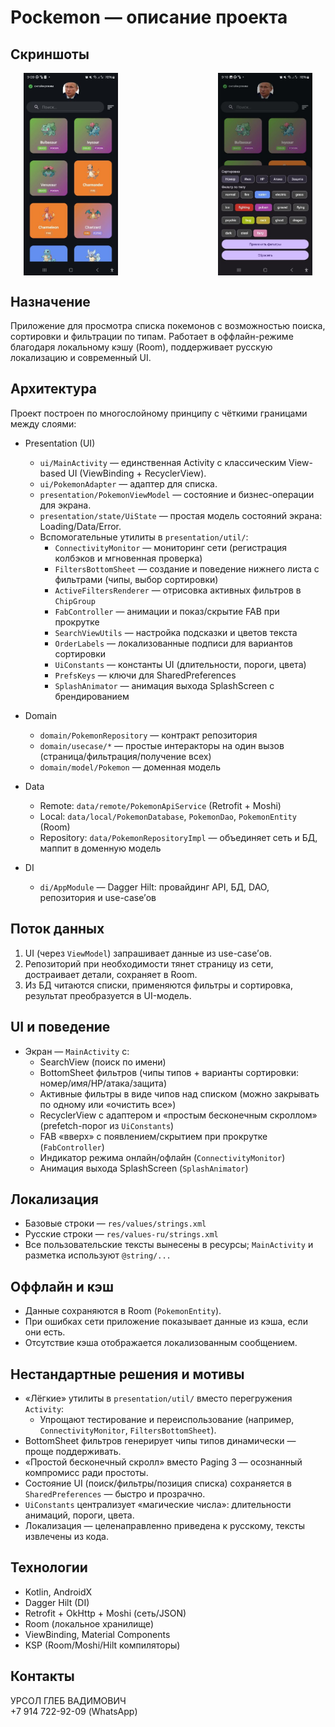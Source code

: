 # Pockemon — описание проекта

## Скриншоты

<div style="display: flex; justify-content: center; gap: 160px;" align="center">
  <img src="docs/screenshots/screen_main.jpg" style="width: 30%;" alt="Main screen"/>
  <img src="docs/screenshots/screen_filters.jpg" style="width: 30%;" alt="Filters screen"/>
</div>

## Назначение
Приложение для просмотра списка покемонов с возможностью поиска, сортировки и фильтрации по типам. Работает в оффлайн-режиме благодаря локальному кэшу (Room), поддерживает русскую локализацию и современный UI.

## Архитектура
Проект построен по многослойному принципу с чёткими границами между слоями:

- Presentation (UI)
  - `ui/MainActivity` — единственная Activity с классическим View-based UI (ViewBinding + RecyclerView).
  - `ui/PokemonAdapter` — адаптер для списка.
  - `presentation/PokemonViewModel` — состояние и бизнес-операции для экрана.
  - `presentation/state/UiState` — простая модель состояний экрана: Loading/Data/Error.
  - Вспомогательные утилиты в `presentation/util/`:
    - `ConnectivityMonitor` — мониторинг сети (регистрация колбэков и мгновенная проверка)
    - `FiltersBottomSheet` — создание и поведение нижнего листа с фильтрами (чипы, выбор сортировки)
    - `ActiveFiltersRenderer` — отрисовка активных фильтров в `ChipGroup`
    - `FabController` — анимации и показ/скрытие FAB при прокрутке
    - `SearchViewUtils` — настройка подсказки и цветов текста
    - `OrderLabels` — локализованные подписи для вариантов сортировки
    - `UiConstants` — константы UI (длительности, пороги, цвета)
    - `PrefsKeys` — ключи для SharedPreferences
    - `SplashAnimator` — анимация выхода SplashScreen с брендированием

- Domain
  - `domain/PokemonRepository` — контракт репозитория
  - `domain/usecase/*` — простые интеракторы на один вызов (страница/фильтрация/получение всех)
  - `domain/model/Pokemon` — доменная модель

- Data
  - Remote: `data/remote/PokemonApiService` (Retrofit + Moshi)
  - Local: `data/local/PokemonDatabase`, `PokemonDao`, `PokemonEntity` (Room)
  - Repository: `data/PokemonRepositoryImpl` — объединяет сеть и БД, маппит в доменную модель

- DI
  - `di/AppModule` — Dagger Hilt: провайдинг API, БД, DAO, репозитория и use-case’ов

## Поток данных
1. UI (через `ViewModel`) запрашивает данные из use-case’ов.
2. Репозиторий при необходимости тянет страницу из сети, достраивает детали, сохраняет в Room.
3. Из БД читаются списки, применяются фильтры и сортировка, результат преобразуется в UI-модель.

## UI и поведение
- Экран — `MainActivity` с:
  - SearchView (поиск по имени)
  - BottomSheet фильтров (чипы типов + варианты сортировки: номер/имя/HP/атака/защита)
  - Активные фильтры в виде чипов над списком (можно закрывать по одному или «очистить все»)
  - RecyclerView с адаптером и «простым бесконечным скроллом» (prefetch-порог из `UiConstants`)
  - FAB «вверх» с появлением/скрытием при прокрутке (`FabController`)
  - Индикатор режима онлайн/офлайн (`ConnectivityMonitor`)
  - Анимация выхода SplashScreen (`SplashAnimator`)

## Локализация
- Базовые строки — `res/values/strings.xml`
- Русские строки — `res/values-ru/strings.xml`
- Все пользовательские тексты вынесены в ресурсы; `MainActivity` и разметка используют `@string/...`

## Оффлайн и кэш
- Данные сохраняются в Room (`PokemonEntity`).
- При ошибках сети приложение показывает данные из кэша, если они есть.
- Отсутствие кэша отображается локализованным сообщением.

## Нестандартные решения и мотивы
- «Лёгкие» утилиты в `presentation/util/` вместо перегружения `Activity`:
  - Упрощают тестирование и переиспользование (например, `ConnectivityMonitor`, `FiltersBottomSheet`).
- BottomSheet фильтров генерирует чипы типов динамически — проще поддерживать.
- «Простой бесконечный скролл» вместо Paging 3 — осознанный компромисс ради простоты.
- Состояние UI (поиск/фильтры/позиция списка) сохраняется в `SharedPreferences` — быстро и прозрачно.
- `UiConstants` централизует «магические числа»: длительности анимаций, пороги, цвета.
- Локализация — целенаправленно приведена к русскому, тексты извлечены из кода.

## Технологии
- Kotlin, AndroidX
- Dagger Hilt (DI)
- Retrofit + OkHttp + Moshi (сеть/JSON)
- Room (локальное хранилище)
- ViewBinding, Material Components
- KSP (Room/Moshi/Hilt компиляторы)

## Контакты
УРСОЛ ГЛЕБ ВАДИМОВИЧ  
+7 914 722-92-09 (WhatsApp)
